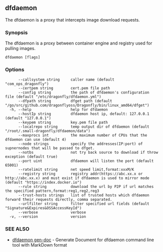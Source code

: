 ## dfdaemon

The dfdaemon is a proxy that intercepts image download requests.

### Synopsis

The dfdaemon is a proxy between container engine and registry used for pulling images.

```
dfdaemon [flags]
```

### Options

```
      --callsystem string     caller name (default "com_ops_dragonfly")
      --certpem string        cert.pem file path
      --config string         the path of dfdaemon's configuration file (default "/etc/dragonfly/dfdaemon.yml")
      --dfpath string         dfget path (default "/go/src/github.com/dragonflyoss/Dragonfly/bin/linux_amd64/dfget")
  -h, --help                  help for dfdaemon
      --hostIp string         dfdaemon host ip, default: 127.0.0.1 (default "127.0.0.1")
      --keypem string         key.pem file path
      --localrepo string      temp output dir of dfdaemon (default "/root/.small-dragonfly/dfdaemon/data")
      --maxprocs int          the maximum number of CPUs that the dfdaemon can use (default 4)
      --node strings          specify the addresses(IP:port) of supnernodes that will be passed to dfget.
      --notbs                 not try back source to download if throw exception (default true)
      --port uint             dfdaemon will listen the port (default 65001)
      --ratelimit string      net speed limit,format:xxxM/K
      --registry string       registry addr(https://abc.xx.x or http://abc.xx.x) and must exist if dfdaemon is used to mirror mode (default "https://index.docker.io")
      --rule string           download the url by P2P if url matches the specified pattern,format:reg1,reg2,reg3
      --trust-hosts strings   list of trusted hosts which dfdaemon forward their requests directly, comma separated.
      --urlfilter string      filter specified url fields (default "Signature&Expires&OSSAccessKeyId")
      --verbose               verbose
  -v, --version               version
```

### SEE ALSO

* [dfdaemon gen-doc](dfdaemon_gen-doc.md)	 - Generate Document for dfdaemon command line tool with MarkDown format

